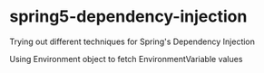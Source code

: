 # spring5-dependency-injection
Trying out different techniques for Spring's Dependency Injection 

Using Environment object to fetch EnvironmentVariable values
